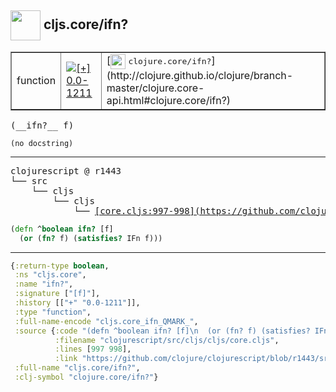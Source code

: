## <img width="48px" valign="middle" src="http://i.imgur.com/Hi20huC.png"> cljs.core/ifn?

 <table border="1">
<tr>
<td>function</td>
<td><a href="https://github.com/cljsinfo/api-refs/tree/0.0-1211"><img valign="middle" alt="[+] 0.0-1211" src="https://img.shields.io/badge/+-0.0--1211-lightgrey.svg"></a> </td>
<td>
[<img height="24px" valign="middle" src="http://i.imgur.com/1GjPKvB.png"> <samp>clojure.core/ifn?</samp>](http://clojure.github.io/clojure/branch-master/clojure.core-api.html#clojure.core/ifn?)
</td>
</tr>
</table>

 <samp>
(__ifn?__ f)<br>
</samp>

```
(no docstring)
```

---

 <pre>
clojurescript @ r1443
└── src
    └── cljs
        └── cljs
            └── <ins>[core.cljs:997-998](https://github.com/clojure/clojurescript/blob/r1443/src/cljs/cljs/core.cljs#L997-L998)</ins>
</pre>

```clj
(defn ^boolean ifn? [f]
  (or (fn? f) (satisfies? IFn f)))
```


---

```clj
{:return-type boolean,
 :ns "cljs.core",
 :name "ifn?",
 :signature ["[f]"],
 :history [["+" "0.0-1211"]],
 :type "function",
 :full-name-encode "cljs.core_ifn_QMARK_",
 :source {:code "(defn ^boolean ifn? [f]\n  (or (fn? f) (satisfies? IFn f)))",
          :filename "clojurescript/src/cljs/cljs/core.cljs",
          :lines [997 998],
          :link "https://github.com/clojure/clojurescript/blob/r1443/src/cljs/cljs/core.cljs#L997-L998"},
 :full-name "cljs.core/ifn?",
 :clj-symbol "clojure.core/ifn?"}

```
